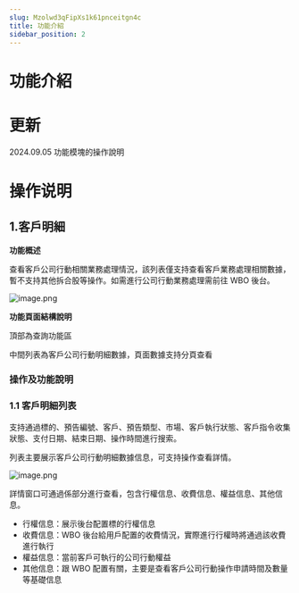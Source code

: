 ```yaml
---
slug: Mzolwd3qFipXs1k61pnceitgn4c
title: 功能介紹
sidebar_position: 2
---
```



# 功能介紹


# 更新


2024.09.05   功能模塊的操作說明


# 操作说明


## 1.客戶明細


**功能概述**


查看客戶公司行動相關業務處理情況，該列表僅支持查看客戶業務處理相關數據，暫不支持其他拆合股等操作。如需進行公司行動業務處理需前往 WBO 後台。


![image.png](/assets/224aedd822f0284e87bf5665169c49e8.png)


**功能頁面結構說明**


頂部為查詢功能區


中間列表為客戶公司行動明細數據，頁面數據支持分頁查看


### **操作及功能說明**


### 1.1 客戶明細列表


支持通過標的、預告編號、客戶、預告類型、市場、客戶執行狀態、客戶指令收集狀態、支付日期、結束日期、操作時間進行搜索。


列表主要展示客戶公司行動明細數據信息，可支持操作查看詳情。


![image.png](/assets/a3adfbc02766eb5fc80691998dbd9587.png)


詳情窗口可通過係部分進行查看，包含行權信息、收費信息、權益信息、其他信息。

- 行權信息：展示後台配置標的行權信息
- 收費信息：WBO 後台給用戶配置的收費情況，實際進行行權時將通過該收費進行執行
- 權益信息：當前客戶可執行的公司行動權益
- 其他信息：跟 WBO 配置有關，主要是查看客戶公司行動操作申請時間及數量等基礎信息
